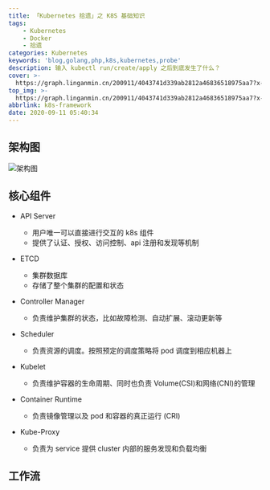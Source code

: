 ```yaml
---
title: 「Kubernetes 拾遗」之 K8S 基础知识
tags:
	- Kubernetes
	- Docker
	- 拾遗
categories: Kubernetes
keywords: 'blog,golang,php,k8s,kubernetes,probe'
description: 输入 kubectl run/create/apply 之后到底发生了什么？
cover: >-
  https://graph.linganmin.cn/200911/4043741d339ab2812a46836518975aa7?x-oss-process=image/format,webp/quality,q_10
top_img: >-
  https://graph.linganmin.cn/200911/4043741d339ab2812a46836518975aa7?x-oss-process=image/format,webp/quality,q_40
abbrlink: k8s-framework
date: 2020-09-11 05:40:34
---
```


## 架构图

![架构图](https://graph.linganmin.cn/210403/902edee9c3af4fc63804dc26d586499f?x-oss-process=image/format,webp/quality,q_60)

## 核心组件

- API Server

  - 用户唯一可以直接进行交互的 k8s 组件
  - 提供了认证、授权、访问控制、api 注册和发现等机制

- ETCD

  - 集群数据库
  - 存储了整个集群的配置和状态

- Controller Manager

  - 负责维护集群的状态，比如故障检测、自动扩展、滚动更新等

- Scheduler

  - 负责资源的调度。按照预定的调度策略将 pod 调度到相应机器上

- Kubelet

  - 负责维护容器的生命周期、同时也负责 Volume(CSI)和网络(CNI)的管理

- Container Runtime

  - 负责镜像管理以及 pod 和容器的真正运行 (CRI)

- Kube-Proxy

  - 负责为 service 提供 cluster 内部的服务发现和负载均衡

## 工作流
